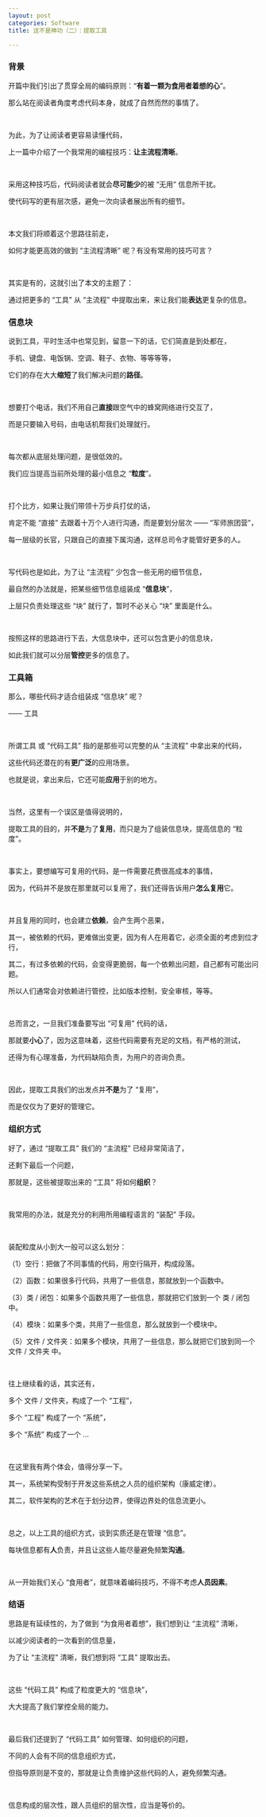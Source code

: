 ```yaml
---
layout: post
categories: Software
title: 这不是神功（二）：提取工具

---
```


### 背景

开篇中我们引出了贯穿全局的编码原则：“**有着一颗为食用者着想的心**”。

那么站在阅读者角度考虑代码本身，就成了自然而然的事情了。

<br/>

为此，为了让阅读者更容易读懂代码，

上一篇中介绍了一个我常用的编程技巧：**让主流程清晰**。

<br/>

采用这种技巧后，代码阅读者就会**尽可能少**的被 “无用” 信息所干扰。

使代码写的更有层次感，避免一次向读者展出所有的细节。

<br/>

本文我们将顺着这个思路往前走，

如何才能更高效的做到 “主流程清晰” 呢？有没有常用的技巧可言？

<br/>

其实是有的，这就引出了本文的主题了：

通过把更多的 “工具” 从 “主流程” 中提取出来，来让我们能**表达**更复杂的信息。

### 信息块

说到工具，平时生活中也常见到，留意一下的话，它们简直是到处都在，

手机、键盘、电饭锅、空调、鞋子、衣物、等等等等，

它们的存在大大**缩短**了我们解决问题的**路径**。

<br/>

想要打个电话，我们不用自己**直接**跟空气中的蜂窝网络进行交互了，

而是只要输入号码，由电话机帮我们处理就行。

<br/>

每次都从底层处理问题，是很低效的。

我们应当提高当前所处理的最小信息之 “**粒度**”。

<br/>

打个比方，如果让我们带领十万步兵打仗的话，

肯定不能 “直接” 去跟着十万个人进行沟通，而是要划分层次 —— “军师旅团营”，

每一层级的长官，只跟自己的直接下属沟通，这样总司令才能管好更多的人。

<br/>

写代码也是如此，为了让 “主流程” 少包含一些无用的细节信息，

最自然的办法就是，把某些细节信息组装成 “**信息块**”，

上层只负责处理这些 “块” 就行了，暂时不必关心 “块” 里面是什么。

<br/>

按照这样的思路进行下去，大信息块中，还可以包含更小的信息块，

如此我们就可以分层**管控**更多的信息了。

### 工具箱

那么，哪些代码才适合组装成 “信息块” 呢？

—— 工具

<br/>

所谓工具 或 “代码工具” 指的是那些可以完整的从 “主流程” 中拿出来的代码，

这些代码还潜在的有**更广泛**的应用场景。

也就是说，拿出来后，它还可能**应用**于别的地方。

<br/>

当然，这里有一个误区是值得说明的，

提取工具的目的，并**不是**为了**复用**，而只是为了组装信息块，提高信息的 “粒度”。

<br/>

事实上，要想编写可复用的代码，是一件需要花费很高成本的事情，

因为，代码并不是放在那里就可以复用了，我们还得告诉用户**怎么复用**它。

<br/>

并且复用的同时，也会建立**依赖**，会产生两个恶果，

其一，被依赖的代码，更难做出变更，因为有人在用着它，必须全面的考虑到位才行，

其二，有过多依赖的代码，会变得更脆弱，每一个依赖出问题，自己都有可能出问题。

所以人们通常会对依赖进行管控，比如版本控制，安全审核，等等。

<br/>

总而言之，一旦我们准备要写出 “可复用” 代码的话，

那就要**小心**了，因为这意味着，这些代码需要有充足的文档，有严格的测试，

还得为有心理准备，为代码缺陷负责，为用户的咨询负责。

<br/>

因此，提取工具我们的出发点并**不是**为了 “复用”，

而是仅仅为了更好的管理它。

### 组织方式

好了，通过 “提取工具” 我们的 “主流程” 已经非常简洁了，

还剩下最后一个问题，

那就是，这些被提取出来的 “工具” 将如何**组织**？

<br/>

我常用的办法，就是充分的利用所用编程语言的 “装配” 手段。

<br/>

装配粒度从小到大一般可以这么划分：

（1）空行：把做了不同事情的代码，用空行隔开，构成段落。

（2）函数：如果很多行代码，共用了一些信息，那就放到一个函数中。

（3）类 / 闭包：如果多个函数共用了一些信息，那就把它们放到一个 类 / 闭包 中。

（4）模块：如果多个类，共用了一些信息，那么就放到一个模块中。

（5）文件 / 文件夹：如果多个模块，共用了一些信息，那么就把它们放到同一个 文件 / 文件夹 中。

<br/>

往上继续看的话，其实还有，

多个 文件 / 文件夹，构成了一个 “工程”，

多个 “工程” 构成了一个 “系统”，

多个 “系统” 构成了一个 ...

<br/>

在这里我有两个体会，值得分享一下。

其一，系统架构受制于开发这些系统之人员的组织架构（康威定律）。

其二，软件架构的艺术在于划分边界，使得边界处的信息流更小。

<br/>

总之，以上工具的组织方式，谈到实质还是在管理 “信息”。

每块信息都有**人**负责，并且让这些人能尽量避免频繁**沟通**。

<br/>

从一开始我们关心 “食用者”，就意味着编码技巧，不得不考虑**人员因素**。

### 结语

思路是有延续性的，为了做到 “为食用者着想”，我们想到让 “主流程” 清晰，

以减少阅读者的一次看到的信息量，

为了让 “主流程” 清晰，我们想到将 “工具” 提取出去。

<br/>

这些 “代码工具” 构成了粒度更大的 “信息块”，

大大提高了我们掌控全局的能力。

<br/>

最后我们还提到了 “代码工具” 如何管理、如何组织的问题，

不同的人会有不同的信息组织方式，

但指导原则是不变的，那就是让负责维护这些代码的人，避免频繁沟通。

<br/>

信息构成的层次性，跟人员组织的层次性，应当是等价的。
